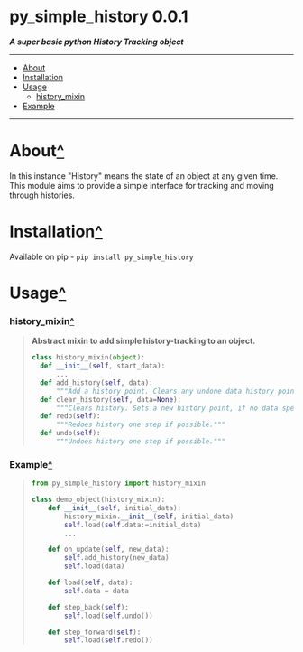 # py_simple_history 0.0.1<a name="mark0"></a>

***A super basic python History Tracking object***

---

- [About](#mark1)
- [Installation](#mark2)
- [Usage](#mark3)
	- [history_mixin](#mark4)
- [Example](#mark5)

---

# About<a name="mark1"></a>[^](#mark0)

In this instance "History" means the state of an object at any given time. This module aims to provide a simple interface for tracking and moving through histories.

# Installation<a name="mark2"></a>[^](#mark0)

Available on pip - `pip install py_simple_history`

# Usage<a name="mark3"></a>[^](#mark0)

### history_mixin<a name="mark4"></a>[^](#mark3)
> **Abstract mixin to add simple history-tracking to an object.**
> 
> ```py
> class history_mixin(object):
> 	def __init__(self, start_data):
> 		...
> 	def add_history(self, data):
> 		"""Add a history point. Clears any undone data history points."""
> 	def clear_history(self, data=None):
> 		"""Clears history. Sets a new history point, if no data specified uses the current data point."""
> 	def redo(self):
> 		"""Redoes history one step if possible."""
> 	def undo(self):
> 		"""Undoes history one step if possible."""
> ```
### Example<a name="mark5"></a>[^](#mark0)

> ```py
> from py_simple_history import history_mixin
> 
> class demo_object(history_mixin):
>     def __init__(self, initial_data):
>         history_mixin.__init__(self, initial_data)
>         self.load(self.data:=initial_data)
>         ...
> 
>     def on_update(self, new_data):
>         self.add_history(new_data)
>         self.load(data)
> 
>     def load(self, data):
>         self.data = data
> 
>     def step_back(self):
>         self.load(self.undo())
> 
>     def step_forward(self):
>         self.load(self.redo())
> ```
